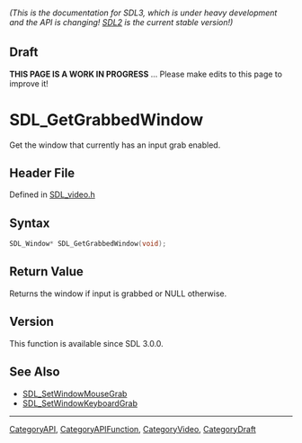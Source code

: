 ###### (This is the documentation for SDL3, which is under heavy development and the API is changing! [SDL2](https://wiki.libsdl.org/SDL2/) is the current stable version!)

## Draft

**THIS PAGE IS A WORK IN PROGRESS** ... Please make edits to this page to improve it!


<!-- #*^*^*^*^*See https://wiki.libsdl.org/SGFunctions for details on editing this page*^*^*^*^* -->
# SDL_GetGrabbedWindow

Get the window that currently has an input grab enabled.

## Header File

Defined in [SDL_video.h](https://github.com/libsdl-org/SDL/blob/main/include/SDL3/SDL_video.h)

## Syntax

```c
SDL_Window* SDL_GetGrabbedWindow(void);

```

## Return Value

Returns the window if input is grabbed or NULL otherwise.

## Version

This function is available since SDL 3.0.0.

## See Also

* [SDL_SetWindowMouseGrab](SDL_SetWindowMouseGrab)
* [SDL_SetWindowKeyboardGrab](SDL_SetWindowKeyboardGrab)

----
[CategoryAPI](CategoryAPI), [CategoryAPIFunction](CategoryAPIFunction), [CategoryVideo](CategoryVideo), [CategoryDraft](CategoryDraft)
<!-- #See the Style Guide for instructions on editing the footer. -->



